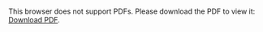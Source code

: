 <object data="finos-2022-community-strategy-public.pdf" type="application/pdf" width="700px" height="700px">
    <embed src="finos-2022-community-strategy-public.pdf">
        <p>This browser does not support PDFs. Please download the PDF to view it: <a href="finos-2022-community-strategy-public.pdf">Download PDF</a>.</p>
    </embed>
</object>
